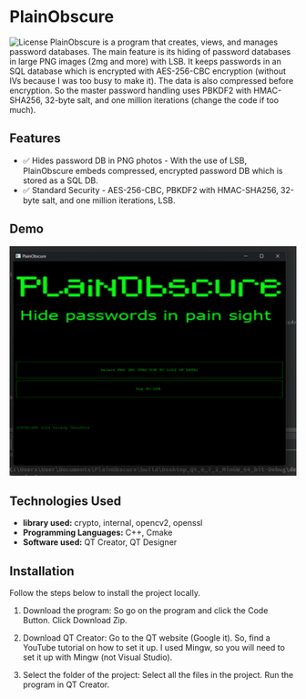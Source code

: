 # PlainObscure 

![License](https://img.shields.io/badge/license-GNU%20GPL%20v3-blue.svg
) 
PlainObscure is a program that creates, views, and manages password databases. The main feature is its hiding of password databases in large PNG images (2mg and more) with LSB. It keeps passwords in an SQL database which is encrypted with AES-256-CBC encryption (without IVs because I was too busy to make it). The data is also compressed before encryption. So the master password handling uses PBKDF2 with HMAC-SHA256, 32-byte salt, and one million iterations (change the code if too much). 
  

## Features

- ✅ Hides password DB in PNG photos - With the use of LSB, PlainObscure embeds compressed, encrypted password DB which is stored as a SQL DB. 
- ✅ Standard Security - AES-256-CBC, PBKDF2 with HMAC-SHA256, 32-byte salt, and one million iterations, LSB. 


## Demo

![Demo](https://github.com/arcadyoboukhov/PlainObscure/blob/main/assets/Screenshot%202024-09-24%20074757.png)


## Technologies Used

- **library used:** crypto, internal, opencv2, openssl  
- **Programming Languages:** C++, Cmake
- **Software used:** QT Creator, QT Designer


## Installation

Follow the steps below to install the project locally.

1. Download the program:
   So go on the program and click the Code Button. Click Download Zip.
2. Download QT Creator:
   Go to the QT website (Google it). So, find a YouTube tutorial on how to set it up. I used Mingw, so you will need to set it up with Mingw (not Visual Studio).

3. Select the folder of the project: Select all the files in the project. Run the program in QT Creator. 
 
